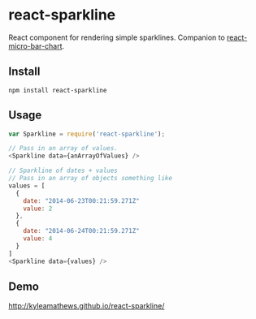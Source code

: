 react-sparkline
===============

React component for rendering simple sparklines. Companion to [react-micro-bar-chart](https://github.com/KyleAMathews/react-micro-bar-chart).

## Install
`npm install react-sparkline`

## Usage
````javascript
var Sparkline = require('react-sparkline');

// Pass in an array of values.
<Sparkline data={anArrayOfValues} />

// Sparkline of dates + values
// Pass in an array of objects something like
values = [
  {
    date: "2014-06-23T00:21:59.271Z"
    value: 2
  },
  {
    date: "2014-06-24T00:21:59.271Z"
    value: 4
  }
]
<Sparkline data={values} />

````

## Demo
http://kyleamathews.github.io/react-sparkline/
